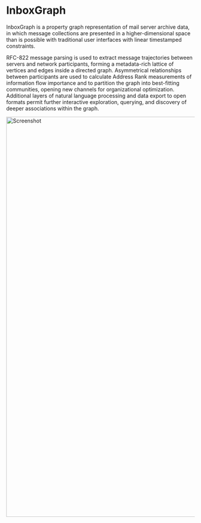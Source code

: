 # InboxGraph

InboxGraph is a property graph representation of mail server archive data, in which message collections are presented in a higher-dimensional space than is possible with traditional user interfaces with linear timestamped constraints.

RFC-822 message parsing is used to extract message trajectories between servers and network participants, forming a metadata-rich lattice of vertices and edges inside a directed graph. Asymmetrical relationships between participants are used to calculate Address Rank measurements of information flow importance and to partition the graph into best-fitting communities, opening new channels for organizational optimization. Additional layers of natural language processing and data export to open formats permit further interactive exploration, querying, and discovery of deeper associations within the graph.

<img width="1071" alt="Screenshot" src="https://user-images.githubusercontent.com/25379378/87357241-6d307280-c518-11ea-974b-23d20c8225de.png">
